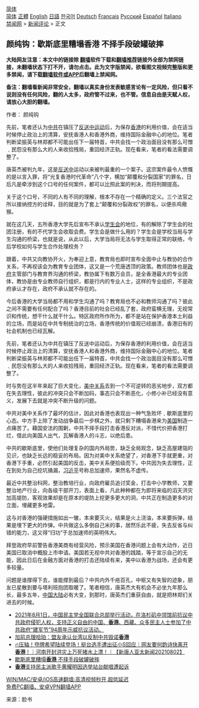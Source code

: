  <!-- 面包屑导航 --> <div class="breadcrumb"><!-- GTranslate: https://gtranslate.io/ -->  <div class="switcher notranslate">  <div class="selected">  <a href="#" onclick="return false;"> 简体</a>  </div>  <div class="option">  <a href="https://www.bannedbook.org" onclick="doGTranslate('zh-CN|zh-CN');jQuery('div.switcher div.selected a').html(jQuery(this).html());return false;" title="简体中文" class="nturl selected"> 简体</a>  <a href="https://www.bannedbook.org/zh-tw/" onclick="doGTranslate('zh-CN|zh-TW');jQuery('div.switcher div.selected a').html(jQuery(this).html());return false;" title="繁體中文" class="nturl"> 正體</a>  <a href="https://www.bannedbook.org/en/" onclick="doGTranslate('zh-CN|en');jQuery('div.switcher div.selected a').html(jQuery(this).html());return false;" title="English" class="nturl"> English</a>  <a href="https://www.bannedbook.org/ja/" onclick="doGTranslate('zh-CN|ja');jQuery('div.switcher div.selected a').html(jQuery(this).html());return false;" title="日本語" class="nturl"> 日語</a>  <a href="https://www.bannedbook.org/ko/" onclick="doGTranslate('zh-CN|ko');jQuery('div.switcher div.selected a').html(jQuery(this).html());return false;" title="한국어" class="nturl"> 한국어</a>  <a href="https://www.bannedbook.org/de/" onclick="doGTranslate('zh-CN|de');jQuery('div.switcher div.selected a').html(jQuery(this).html());return false;" title="Deutsch" class="nturl"> Deutsch</a>  <a href="https://www.bannedbook.org/fr/" onclick="doGTranslate('zh-CN|fr');jQuery('div.switcher div.selected a').html(jQuery(this).html());return false;" title="Français" class="nturl"> Français</a>  <a href="https://www.bannedbook.org/ru/" onclick="doGTranslate('zh-CN|ru');jQuery('div.switcher div.selected a').html(jQuery(this).html());return false;" title="Русский" class="nturl"> Русский</a>  <a href="https://www.bannedbook.org/es/" onclick="doGTranslate('zh-CN|es');jQuery('div.switcher div.selected a').html(jQuery(this).html());return false;" title="Español" class="nturl"> Español</a>  <a href="https://www.bannedbook.org/it/" onclick="doGTranslate('zh-CN|it');jQuery('div.switcher div.selected a').html(jQuery(this).html());return false;" title="Italiano" class="nturl"> Italiano</a>  </div>  </div>      <div class='breadcrumb-sub'><!-- Breadcrumb NavXT 6.3.0 --> <a href="https://www.bannedbook.org/" class="home">禁闻网</a> &gt; <a href="https://www.bannedbook.org/bnews/comments/" class="category">新闻评论</a> &gt; 正文</div></div><h2>颜纯钩：歇斯底里糟塌香港 不择手段破罐破摔</h2> <p class="notice"><b>大陆网友注意：本文中的链接除 <a href="https://github.com/bannedbook/fanqiang" >翻墙</a>软件下载和<a href="https://github.com/killgcd/justmysocks/blob/master/README.md">翻墙推荐</a>链接外全部为禁网链接，未翻墙状态下打不开，请勿点击。此为文字版禁闻，欲看图文视频完整版和更多禁闻，请下载<a href="https://github.com/bannedbook/fanqiang">翻墙软件或APP</a>后翻墙上禁闻网。</p><p>备注：翻墙看新闻非常安全，翻墙以真实身份发表敏感言论有一定风险，但只看不说则没有任何风险，翻的人太多，政府管不过来，也不管。信息自由是天赋人权，请放心大胆的翻墙。</b></p>  <div class="entry"> <p>作者： 颜纯钩</p> <p id="summary">先前，笔者还认为<a href="https://www.bannedbook.org/bnews/tag/%e4%b8%ad%e5%85%b1/" class="st_tag internal_tag" rel="tag" title="标签 中共 下的日志">中共</a>在镇压了<a href="https://www.bannedbook.org/bnews/tag/%E5%8F%8D%E9%80%81%E4%B8%AD%E8%BF%90%E5%8A%A8/" class="st_tag internal_tag" rel="tag" title="标签 反送中运动 下的日志">反送中运动</a>后，为保存<a href="https://www.bannedbook.org/bnews/tag/%e9%a6%99%e6%b8%af/" class="st_tag internal_tag" rel="tag" title="标签 香港 下的日志">香港</a>的利用价值，会在适当时候停止政治上的清算，安抚香港人和香港外商，维持国际金融中心的地位。笔者判断梁振英与林郑都不可能出任下一届特首，中共会找一个政治面目没有那么可憎﹑民怨没有那么大的人来收拾残局，重回经济正轨。现在看来，笔者的看法需要调整了。</p> <p id="conimg">唐英杰被判九年，这是<a href="https://www.bannedbook.org/bnews/tag/%E5%8F%8D%E9%80%81%E4%B8%AD/" class="st_tag internal_tag" rel="tag" title="标签 反送中 下的日志">反送中</a>运动以来被判最重的一个案子。这宗案件最令人愤慨的是以言入罪，将“光复香港时代革命”八个字，横加“颠覆和分裂国家”的罪名，日后凡是牵涉到这个口号的任何案件，都可以比照此案的判决，而将刑期提高。</p> <p>关于这个口号，不同的人有不同的理解，根本不存在一个精确的定义。三个法官之所以接纳控方的诠释，目的就是为了套上“颠覆和分裂政权”的罪名，以便杀鸡儆猴。</p>  <p>就在这几天，五所香港大学先后宣布不承认<a href="https://www.bannedbook.org/bnews/tag/%E5%AD%A6%E7%94%9F%E4%BC%9A/" class="st_tag internal_tag" rel="tag" title="标签 学生会 下的日志">学生会</a>的地位，有的解除了学生会的社团注册，有的不代学生会收取会费。学生会是做什么用的？学生会是学校当局与学生沟通的桥梁，也就是说，从此以后，大学当局将无法与学生取得正常的联络，今后学校如何与学生合作处理校务？</p> <p>跟着，中共又向教协开火，为奉迎上意，教育局也即时宣布全面中止与教协的合作关系，不再视该会为教育专业团体，这又是一个荒唐透顶的政策。教师团体也是<a href="https://www.bannedbook.org/bnews/tag/%e6%94%bf%e5%ba%9c/" class="st_tag internal_tag" rel="tag" title="标签 政府 下的日志">政府</a>主管部门与教育界沟通的桥梁，教协属下有数万会员，是全香港最大的专业团体，教协是由专业教师自行组织，都是行内的专业人士，这样的专业组织，不是政府承认才存在，政府不承认就不存在的。</p> <p>今后香港的大学当局都不用和学生沟通了吗？教育局也不必和教师沟通了吗？彼此之间不需要有任何配合了吗？香港目前的社会已经乱了套，政府蛮横无理，无视常识和传统，想干什么就干什么。特区政府所作所为，都不是站在保护香港本土利益的立场，而是站在中共专制统治的立场，香港传统的价值观已经崩溃，香港旧有的社会机制也已经瓦解。</p> <p>先前，笔者还认为中共在镇压了反送中运动后，为保存香港的利用价值，会在适当时候停止政治上的清算，安抚香港人和香港外商，维持国际金融中心的地位。笔者判断梁振英与林郑都不可能出任下一届特首，中共会找一个政治面目没有那么可憎﹑民怨没有那么大的人来收拾残局，重回经济正轨。现在看来，笔者的看法需要调整了。</p>  <p>时与势在这半年来起了巨大变化，<a href="https://www.bannedbook.org/bnews/tag/%e7%be%8e%e4%b8%ad%e5%85%b3%e7%b3%bb/" class="st_tag internal_tag" rel="tag" title="标签 美中关系 下的日志">美中关系</a>去到一个不可逆转的恶劣地步，双方都在失去理性，彼此的冲突只会不断加码，事态只会不断恶化，小修小补已经没有意义，发展下去就是冲突不断升级的问题。</p> <p>中共对美中关系作了最坏的估计，因此对香港也表现出一种气急败坏﹑歇斯底里的心态。中方手上除了发动战争最后一步棋之外，就只剩下糟塌香港来为<a href="https://www.bannedbook.org/bnews/tag/%e7%be%8e%e5%9b%bd/" class="st_tag internal_tag" rel="tag" title="标签 美国 下的日志">美国</a>制造一点痛苦了。藉国安法的围剿，中共不择手段打击香港反对派，不惜代价把香港打烂，借此向美国人出气，瓦解香港人的斗志，以绝后患。</p> <p>中共的歇斯底里，使他们处理复杂的国内外局势，缺乏全局观念，缺乏高屋建瓴的见识，也缺乏长远的稳妥的布局。因为对美中关系绝望了，对香港下手就更重，对香港下手重，必然引起美国的反击，美中关系便拾级而下。中共因为失去理性，正在到处为自己挖坑捅漏，<a href="https://www.bannedbook.org/bnews/tag/%e4%b9%a0%e8%bf%91%e5%b9%b3/" class="st_tag internal_tag" rel="tag" title="标签 习近平 下的日志">习近平</a>号称总加速师，果然名不虚传。</p> <p>最近中共整治科网，整治教培行业，向政府雇员追讨奖金，打击中小学教师，又要整治地产行业，向各级干部开刀，表面上看，凡此种种都在为即将来临的滔天洪灾加高堤防，客观效果却是在原本的堤防上挖更多更大的洞，中共正在制造更多的对立面，埋藏更多地雷。</p>  <p>这与对香港的强硬措施如出一辙，本来要灭火，结果是火上浇油，本来要拆弹，结果是埋下更大的炸弹。中共做这么多倒自己米的事，居然乐此不疲，失去反省与纠错的能力，这又得“归功”于总加速师的英明伟大。</p> <p>拜登政府早前警告香港美商有经营风险，预示美国在香港问题上会有大动作，近日美国已取消中概股上市申请。美国若无视中共对香港的践踏，等于宣示自己的无能，因此日后在金融方面对香港的打击还陆续有来，美中以香港为战场，还会有更多较量。</p> <p>问题是谁撑得下去，谁能撑到最后？中共内外千疮百孔，中枢又有失智的迹象，朋友已星散到要与塔利班抱团取暖了。笔者相信，唐英杰大有机会不必坐九年那么长，最多五年，<span class='wp_keywordlink_affiliate'><a href="https://www.bannedbook.org/" title="中国" target="_blank">中国</a></span><span class='wp_keywordlink_affiliate'><a href="https://www.bannedbook.org/" title="大陆" target="_blank">大陆</a></span>必有大变，到那时，唐英杰们重获自由，就是把林郑们关进去的时候。</p> <ul class='op-related-articles' title='相关阅读'> <li><a href='https://www.bannedbook.org/bnews/bannedvideo/20210803/1599076.html' target='_blank'>2021年8月1日，中国民主党全国联合总部举行活动，在洛杉矶中领馆前抗议中共政府侵犯人权，支持正义自由的中国、<b>香港</b>、西藏、众多民主人士参加了中共政府“建军节”94周年示威抗议活动。</a></li> <li><a href='https://www.bannedbook.org/bnews/taiwannews/20210802/1599017.html' target='_blank'>加前总理哈珀：盟友承认台湾以反制中共毁诺<b>香港</b></a></li> <li><a href='https://www.bannedbook.org/bnews/taiwannews/20210802/1599001.html' target='_blank'>🔥压轴！夺牌希望陆续登场！挺台选手遭出征小S回应｜网友要何韵诗快离开<b>香港</b>！｜河南开封洪灾上万死猪水上漂！｜【新唐人亚太新闻20210802】</a></li> <li><a href='https://www.bannedbook.org/bnews/ssgc/20210802/1598947.html' target='_blank'>歇斯底里糟塌<b>香港</b> 不择手段破罐破摔</a></li> <li><a href='https://www.bannedbook.org/bnews/headline/20210802/1598942.html' target='_blank'><b>香港</b>支持民主派歌手黄耀明因选举站台献唱遭起诉</a></li> </ul> <p class="texttj"> <a href="https://github.com/bannedbook/fanqiang/wiki/V2ray%E6%9C%BA%E5%9C%BA" target="_blank">WIN/MAC/安卓/iOS高速翻墙:高清视频秒开,超低延迟</a><br/> <a href="https://github.com/bannedbook/fanqiang/wiki/%E7%A6%81%E9%97%BB%E7%BD%91%E5%AE%89%E5%8D%93%E7%BF%BB%E5%A2%99%E6%96%B0%E9%97%BBAPP" target="_blank">免费PC翻墙、安卓VPN翻墙APP</a></p> <p> 来源：脸书 </p><a name='sharetosocial'></a>  <div style="margin-bottom:5px;padding-bottom:5px;clear:both"> <div id="archive-pix-1" class="banner-ads"> <!-- AuctionX Display platform tag START --> <div id="26318x728x90x621x_ADSLOT2" clicktrack="%%CLICK_URL_ESC%%"></div> <!-- AuctionX Display platform tag END --> </div> <div id="archive-pix-2" class="banner-ads"> <!-- AuctionX Display platform tag START --> <div id="26315x300x250x621x_ADSLOT2" clicktrack="%%CLICK_URL_ESC%%"></div> <!-- AuctionX Display platform tag END --> </div> </div>  <div id="archive-pix-1" class="banner-ads"> <!-- AuctionX Display platform tag START --> <div id="26318x728x90x621x_ADSLOT3" clicktrack="%%CLICK_URL_ESC%%"></div> <!-- AuctionX Display platform tag END --> </div> </div><!--END ENTRY--> 